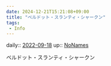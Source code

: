 ```yaml
---
date: 2024-12-21T15:21:08+09:00
title: "ベルドット・スランティ・シャークン"
tags:
 - Info
---
```


daily:: [2022-09-18](Daily_Note/2022-09-18.md)
up:: [NoNames](../Bar/Novel/Chaos/NoNames.md)

ベルドット・スランティ・シャークン